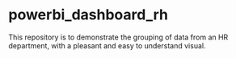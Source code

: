 # powerbi_dashboard_rh
This repository is to demonstrate the grouping of data from an HR department, with a pleasant and easy to understand visual.
